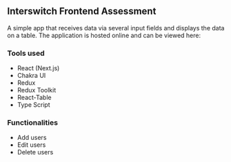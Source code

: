 ## Interswitch Frontend Assessment


A simple app that receives data via several input fields and displays the data on a table. The application is hosted online and can be viewed here: 

### Tools used 
- React (Next.js)
- Chakra UI
- Redux
- Redux Toolkit
- React-Table
- Type Script

### Functionalities
- Add users
- Edit users
- Delete users